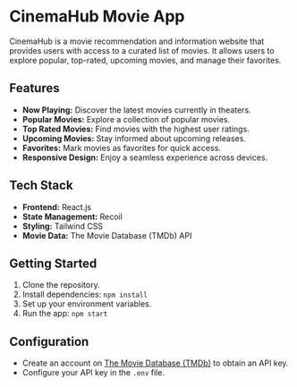 # CinemaHub Movie App

CinemaHub is a movie recommendation and information website that provides users with access to a curated list of movies. It allows users to explore popular, top-rated, upcoming movies, and manage their favorites.

## Features

- **Now Playing:** Discover the latest movies currently in theaters.
- **Popular Movies:** Explore a collection of popular movies.
- **Top Rated Movies:** Find movies with the highest user ratings.
- **Upcoming Movies:** Stay informed about upcoming releases.
- **Favorites:** Mark movies as favorites for quick access.
- **Responsive Design:** Enjoy a seamless experience across devices.

## Tech Stack

- **Frontend:** React.js
- **State Management:** Recoil 
- **Styling:** Tailwind CSS
- **Movie Data:** The Movie Database (TMDb) API

## Getting Started

1. Clone the repository.
2. Install dependencies: `npm install`
3. Set up your environment variables.
4. Run the app: `npm start`

## Configuration

- Create an account on [The Movie Database (TMDb)](https://www.themoviedb.org/) to obtain an API key.
- Configure your API key in the `.env` file.

